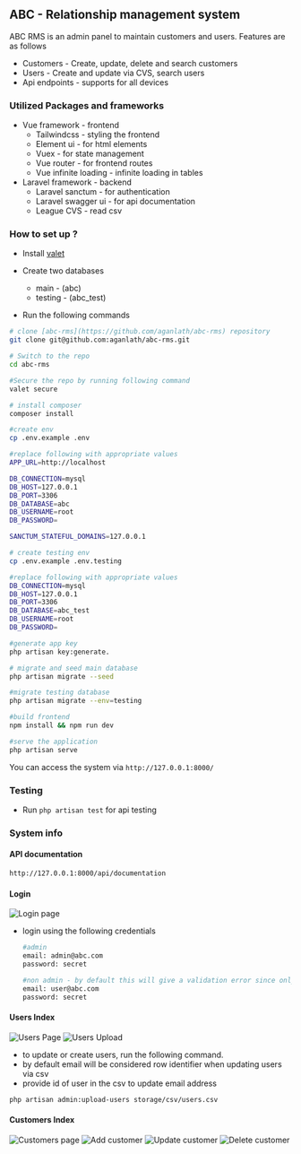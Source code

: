 
## ABC - Relationship management system

ABC RMS is an admin panel to maintain customers and users. Features are as follows

- Customers - Create, update, delete and search customers
- Users - Create and update via CVS, search users
- Api endpoints - supports for all devices

### Utilized Packages and frameworks 

- Vue framework - frontend
    - Tailwindcss - styling the frontend
    - Element ui - for html elements
    - Vuex - for state management
    - Vue router - for frontend routes
    - Vue infinite loading -  infinite loading in tables  
- Laravel framework - backend  
    - Laravel sanctum - for authentication 
    - Laravel swagger ui - for api documentation
    - League CVS - read csv

### How to set up ?

- Install [valet](https://laravel.com/docs/8.x/valet)
- Create two databases 
    - main - (abc)
    - testing - (abc_test)
    
- Run the following commands

```bash
# clone [abc-rms](https://github.com/aganlath/abc-rms) repository 
git clone git@github.com:aganlath/abc-rms.git

# Switch to the repo
cd abc-rms

#Secure the repo by running following command
valet secure

# install composer
composer install

#create env
cp .env.example .env

#replace following with appropriate values
APP_URL=http://localhost

DB_CONNECTION=mysql
DB_HOST=127.0.0.1
DB_PORT=3306
DB_DATABASE=abc
DB_USERNAME=root
DB_PASSWORD=

SANCTUM_STATEFUL_DOMAINS=127.0.0.1

# create testing env
cp .env.example .env.testing

#replace following with appropriate values
DB_CONNECTION=mysql
DB_HOST=127.0.0.1
DB_PORT=3306
DB_DATABASE=abc_test
DB_USERNAME=root
DB_PASSWORD=

#generate app key
php artisan key:generate.

# migrate and seed main database
php artisan migrate --seed

#migrate testing database
php artisan migrate --env=testing

#build frontend
npm install && npm run dev

#serve the application
php artisan serve
```

You can access the system via `http://127.0.0.1:8000/`

### Testing

- Run `php artisan test` for api testing

### System info

#### API documentation
```bash
http://127.0.0.1:8000/api/documentation
```

#### Login
![Login page](public/readme_images/login.png)

- login using the following credentials
    ```bash
    #admin
    email: admin@abc.com
    password: secret
  
    #non admin - by default this will give a validation error since only admin is authorized access
    email: user@abc.com
    password: secret
    ```
  
#### Users Index
![Users Page](public/readme_images/users.png)
![Users Upload](public/readme_images/users_upload.png)

- to update or create users, run the following command.
- by default email will be considered row identifier when updating users via csv  
- provide id of user in the csv to update email address

```bash
php artisan admin:upload-users storage/csv/users.csv
```

#### Customers Index
![Customers page](public/readme_images/Customers.png)
![Add customer](public/readme_images/add_customer.png)
![Update customer](public/readme_images/update_customer.png)
![Delete customer](public/readme_images/delete_customer.png)
